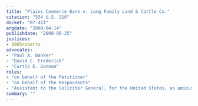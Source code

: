 ```yaml
---
title: "Plains Commerce Bank v. Long Family Land & Cattle Co."
citation: "554 U.S. 316"
docket: "07-411"
argdate: "2008-04-14"
publishdate: "2008-06-25"
justices:
- 2005roberts
advocates:
- "Paul A. Banker"
- "David C. Frederick"
- "Curtis E. Gannon"
roles:
- "on behalf of the Petitioner"
- "on behalf of the Respondents"
- "Assistant to the Solicitor General, for the United States, as amicus curiae, supporting the Respondents"
summary: ""
---
```


